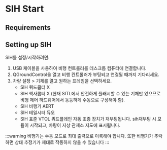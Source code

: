 # SIH Start
## Requirements



## Setting up SIH
SIH를 설정/시작하려면:

1. USB 케이블을 사용하여 비행 컨트롤러를 데스크톱 컴퓨터에 연결합니다.
2. QGroundControl을 열고 비행 컨트롤러가 부팅되고 연결될 때까지 기다리세요.
3. 차량 설정 > 기체를 열고 원하는 프레임을 선택하세요.
    - SIH 쿼드콥터 X
    - SIH 헥사콥터 X (현재 SITL에서 안전하게 플래시할 수 있는 기체만 있으므로 비행 제어 하드웨어에서 동등하게 수동으로 구성해야 함).
    - SIH 비행기 AERT
    - SIH 테일시터 듀오
    - SIH 표준 VTOL 쿼드플레인
자동 조종 장치가 재부팅됩니다. sih재부팅 시 모듈이 시작되고, 차량이 지상 관제소 지도에 표시됩니다.

:::warning
비행기는 수동 모드로 최대 출력으로 이륙해야 합니다. 또한 비행기가 추락하면 상태 추정기가 제대로 작동하지 않을 수 있습니다
:::